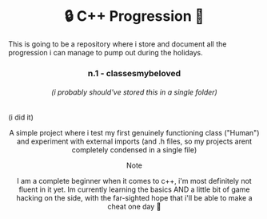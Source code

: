 <h1 align="center"> 🔒 C++ Progression 🔑</h1>
This is going to be a repository where i store and document all the progression i can manage to pump out during the holidays.

<h3 align="center"> n.1 - classesmybeloved</h3>
<h6 align="center">(i probably should've stored this in a single folder)</h6>
<h7 align="center">(i did it)</h6>

A simple project where i test my first genuinely functioning class ("Human") and experiment with external imports (and .h files, so my projects arent completely condensed in a single file)

> [!NOTE]  
> I am a complete beginner when it comes to c++, i'm most definitely not fluent in it yet. Im currently learning the basics AND a little bit of game hacking on the side, with the far-sighted hope that i'll be able to make a cheat one day 🙌